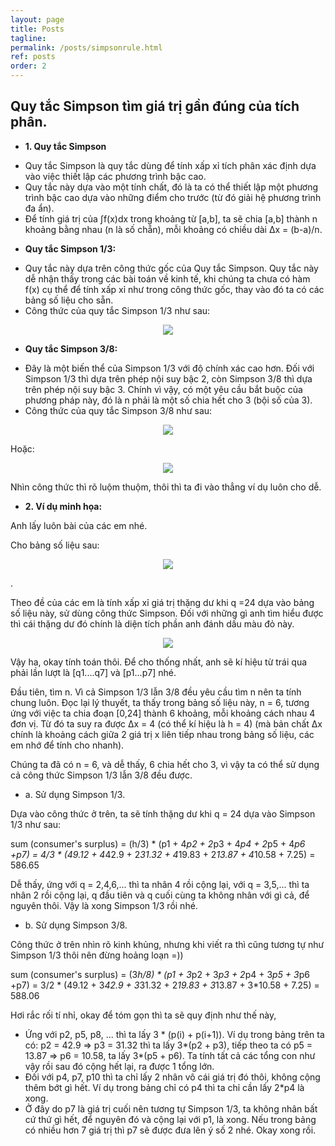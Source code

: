 ```yaml
---
layout: page
title: Posts
tagline: 
permalink: /posts/simpsonrule.html
ref: posts
order: 2
---
```


## Quy tắc Simpson tìm giá trị gần đúng của tích phân.

* **1. Quy tắc Simpson**

 - Quy tắc Simpson là quy tắc dùng để tính xấp xỉ tích phân xác định dựa vào việc thiết lập các phương trình bậc cao.
 - Quy tắc này dựa vào một tính chất, đó là ta có thể thiết lập một phương trình bậc cao dựa vào những điểm cho trước (từ đó giải hệ phương trình đa ẩn).                 
 - Để tính giá trị của ∫f(x)dx trong khoảng từ [a,b], ta sẽ chia [a,b] thành n khoảng bằng nhau (n là số chẵn), mỗi khoảng có chiều dài Δx = (b-a)/n.                   
 * **Quy tắc Simpson 1/3:** 
 - Quy tắc này dựa trên công thức gốc của Quy tắc Simpson. Quy tắc này dễ nhận thấy trong các bài toán về kinh tế, khi chúng ta chưa có hàm f(x) cụ thể để tính xấp xỉ như trong công thức gốc, thay vào đó ta có các bảng số liệu cho sẵn. 
 - Công thức của quy tắc Simpson 1/3 như sau: 
 
 <p align = "center">
  <img src = "https://user-images.githubusercontent.com/51883796/85844625-385cb580-b7cd-11ea-808e-5ee0438ef324.PNG">
 </p>

* **Quy tắc Simpson 3/8:**
- Đây là một biến thể của Simpson 1/3 với độ chính xác cao hơn. Đối với Simpson 1/3 thì dựa trên phép nội suy bậc 2, còn Simpson 3/8 thì dựa trên phép nội suy bậc 3. Chính vì vậy, có một yêu cầu bắt buộc của phương pháp này, đó là n phải là một số chia hết cho 3 (bội số của 3).
- Công thức của quy tắc Simpson 3/8 như sau: 

<p align = "center">
 <img src = "https://user-images.githubusercontent.com/51883796/85950878-9cc47400-b989-11ea-98f0-809806bcb8ff.PNG">
</p>

Hoặc: 

<p align = "center">
 <img src = "https://user-images.githubusercontent.com/51883796/85951796-ad77e880-b98f-11ea-83a6-c2b144779729.PNG">
</p>

Nhìn công thức thì rõ luộm thuộm, thôi thì ta đi vào thẳng ví dụ luôn cho dễ.

* **2. Ví dụ minh họa:**

Anh lấy luôn bài của các em nhé.

Cho bảng số liệu sau: 

<p align = "center">
 <img src = "https://user-images.githubusercontent.com/51883796/85950993-59b6d080-b98a-11ea-8188-5cb4fb2a7d36.PNG">
</p>.

Theo đề của các em là tính xấp xỉ giá trị thặng dư khi q =24 dựa vào bảng số liệu này, sử dùng công thức Simpson. Đối với những gì anh tìm hiểu được thì cái thặng dư đó chính là diện tích phần anh đánh dấu màu đỏ này. 

<p align = "center">
 <img src = "https://user-images.githubusercontent.com/51883796/85951054-c8942980-b98a-11ea-9984-569a9c4d8789.png">
</p>

Vậy ha, okay tính toán thôi. Để cho thống nhất, anh sẽ kí hiệu từ trái qua phải lần lượt là [q1....q7] và [p1...p7] nhé.

Đầu tiên, tìm n. Vì cả Simpson 1/3 lẫn 3/8 đều yêu cầu tìm n nên ta tính chung luôn. Đọc lại lý thuyết, ta thấy trong bảng số liệu này, n = 6, tương ứng với việc ta chia đoạn [0,24] thành 6 khoảng, mỗi khoảng cách nhau 4 đơn vị. Từ đó ta suy ra được Δx = 4 (có thể kí hiệu là h = 4) (mà bản chất Δx chính là khoảng cách giữa 2 giá trị x liên tiếp nhau trong bảng số liệu, các em nhớ để tính cho nhanh).

Chúng ta đã có n = 6, và dễ thấy, 6 chia hết cho 3, vì vậy ta có thể sử dụng cả công thức Simpson 1/3 lẫn 3/8 đều được. 

* a. Sử dụng Simpson 1/3.

Dựa vào công thức ở trên, ta sẽ tính thặng dư khi q = 24 dựa vào Simpson 1/3 như sau: 

sum (consumer's surplus) = (h/3) * (p1 + 4*p2 + 2*p3 + 4*p4 + 2*p5 + 4*p6 +p7) = 4/3 * (49.12 + 4*42.9 + 2*31.32 + 4*19.83 + 2*13.87 + 4*10.58 + 7.25) = 586.65

Dễ thấy, ứng với q = 2,4,6,... thì ta nhân 4 rồi cộng lại, với q = 3,5,... thì ta nhân 2 rồi cộng lại, q đầu tiên và q cuối cùng ta không nhân với gì cả, để nguyên thôi. Vậy là xong Simpson 1/3 rồi nhé. 

* b. Sử dụng Simpson 3/8.

Công thức ở trên nhìn rõ kinh khủng, nhưng khi viết ra thì cũng tương tự như Simpson 1/3 thôi nên đừng hoảng loạn =))

sum (consumer's surplus) = (3*h/8) * (p1 + 3*p2 + 3*p3 + 2*p4 + 3*p5 + 3*p6 +p7) = 3/2 * (49.12 + 3*42.9 + 3*31.32 + 2*19.83 + 3*13.87 + 3*10.58 + 7.25) = 588.06

Hơi rắc rối tí nhỉ, okay để tóm gọn thì ta sẽ quy định như thế này, 
- Ứng với p2, p5, p8, ... thì ta lấy 3 * (p(i) + p(i+1)). Ví dụ trong bảng trên ta có: p2 = 42.9 => p3 = 31.32 thì ta lấy 3*(p2 + p3), tiếp theo ta có p5 = 13.87 => p6 = 10.58, ta lấy 3*(p5 + p6). Ta tính tất cả các tổng con như vậy rồi sau đó cộng hết lại, ra được 1 tổng lớn. 
- Đối với p4, p7, p10 thì ta chỉ lấy 2 nhân vô cái giá trị đó thôi, không cộng thêm bớt gì hết. Ví dụ trong bảng chỉ có p4 thì ta chỉ cần lấy 2*p4 là xong. 
- Ở đây do p7 là giá trị cuối nên tương tự Simpson 1/3, ta không nhân bất cứ thứ gì hết, để nguyên đó và cộng lại với p1, là xong. Nếu trong bảng có nhiều hơn 7 giá trị thì p7 sẽ được đưa lên ý số 2 nhé. 
Okay xong rồi. 

